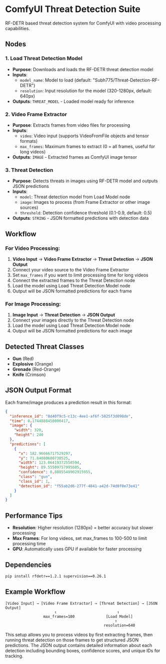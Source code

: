# ComfyUI Threat Detection Suite

RF-DETR based threat detection system for ComfyUI with video processing capabilities.

## Nodes

### 1. Load Threat Detection Model
- **Purpose**: Downloads and loads the RF-DETR threat detection model
- **Inputs**:
  - `model_name`: Model to load (default: "Subh775/Threat-Detection-RF-DETR")
  - `resolution`: Input resolution for the model (320-1280px, default: 640px)
- **Outputs**: `THREAT_MODEL` - Loaded model ready for inference

### 2. Video Frame Extractor
- **Purpose**: Extracts frames from video files for processing
- **Inputs**:
  - `video`: Video input (supports VideoFromFile objects and tensor formats)
  - `max_frames`: Maximum frames to extract (0 = all frames, useful for long videos)
- **Outputs**: `IMAGE` - Extracted frames as ComfyUI image tensor

### 3. Threat Detection
- **Purpose**: Detects threats in images using RF-DETR model and outputs JSON predictions
- **Inputs**:
  - `model`: Threat detection model from Load Model node
  - `image`: Images to process (from Frame Extractor or other image sources)
  - `threshold`: Detection confidence threshold (0.1-0.9, default: 0.5)
- **Outputs**: `STRING` - JSON formatted predictions with detection data

## Workflow

### For Video Processing:
1. **Video Input** → **Video Frame Extractor** → **Threat Detection** → **JSON Output**
2. Connect your video source to the Video Frame Extractor
3. Set `max_frames` if you want to limit processing time for long videos
4. Connect the extracted frames to the Threat Detection node
5. Load the model using Load Threat Detection Model node
6. Output will be JSON formatted predictions for each frame

### For Image Processing:
1. **Image Input** → **Threat Detection** → **JSON Output**
2. Connect your images directly to the Threat Detection node
3. Load the model using Load Threat Detection Model node
4. Output will be JSON formatted predictions for each image

## Detected Threat Classes

- **Gun** (Red)
- **Explosive** (Orange)
- **Grenade** (Red-Orange)
- **Knife** (Crimson)

## JSON Output Format

Each frame/image produces a prediction result in this format:

```json
{
  "inference_id": "0d40f9c5-c13c-4ee1-af6f-5025f3d098de",
  "time": 0.1744888450000417,
  "image": {
    "width": 320,
    "height": 240
  },
  "predictions": [
    {
      "x": 182.96666717529297,
      "y": 71.84080600738525,
      "width": 123.06419372558594,
      "height": 89.55509757995605,
      "confidence": 0.8885549902915955,
      "class": "gun",
      "class_id": 1,
      "detection_id": "f55ab2d6-277f-4841-a42d-74d0f0e73e41"
    }
  ]
}
```

## Performance Tips

- **Resolution**: Higher resolution (1280px) = better accuracy but slower processing
- **Max Frames**: For long videos, set max_frames to 100-500 to limit processing time
- **GPU**: Automatically uses GPU if available for faster processing

## Dependencies

```bash
pip install rfdetr==1.2.1 supervision==0.26.1
```

## Example Workflow

```
[Video Input] → [Video Frame Extractor] → [Threat Detection] → [JSON Output]
                      ↑                           ↑
                 max_frames=100              [Load Model]
                                                 ↑
                                            resolution=640
```

This setup allows you to process videos by first extracting frames, then running threat detection on those frames to get structured JSON predictions. The JSON output contains detailed information about each detection including bounding boxes, confidence scores, and unique IDs for tracking.